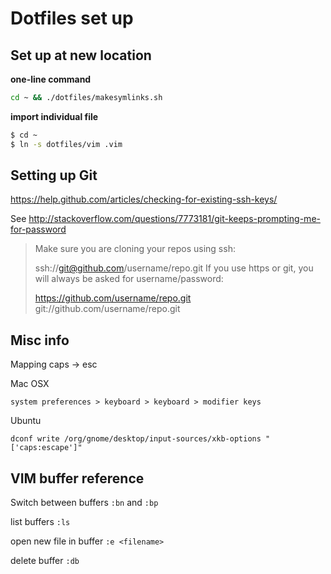 # Dotfiles set up

## Set up at new location

**one-line command**
~~~bash
cd ~ && ./dotfiles/makesymlinks.sh
~~~

**import individual file**
~~~bash
$ cd ~
$ ln -s dotfiles/vim .vim
~~~

## Setting up Git

https://help.github.com/articles/checking-for-existing-ssh-keys/

See http://stackoverflow.com/questions/7773181/git-keeps-prompting-me-for-password

> Make sure you are cloning your repos using ssh:
> 
> ssh://git@github.com/username/repo.git
> If you use https or git, you will always be asked for username/password:
> 
> https://github.com/username/repo.git
> git://github.com/username/repo.git

## Misc info

Mapping caps -> <kb>esc</kb>

Mac OSX
```
system preferences > keyboard > keyboard > modifier keys
```

Ubuntu
```
dconf write /org/gnome/desktop/input-sources/xkb-options "['caps:escape']"
```

## VIM buffer reference

Switch between buffers `:bn` and `:bp` 	

list buffers `:ls`

open new file in buffer `:e <filename>`

delete buffer `:db`
